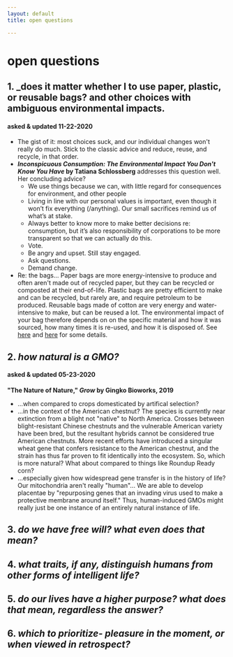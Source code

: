 ```yaml
---
layout: default
title: open questions

---
```


# open questions

## 1. _does it matter whether I to use paper, plastic, or reusable bags? and other choices with ambiguous environmental impacts.
#### asked & updated 11-22-2020
* The gist of it: most choices suck, and our individual changes won't really do much. Stick to the classic advice and reduce, reuse, and recycle, in that order.
* **_Inconspicuous Consumption: The Environmental Impact You Don't Know You Have_ by Tatiana Schlossberg** addresses this question well. Her concluding advice?
  * We use things because we can, with little regard for consequences for environment, and other people
  * Living in line with our personal values is important, even though it won’t fix everything (/anything). Our small sacrifices remind us of what’s at stake. 
  * Always better to know more to make better decisions re: consumption, but it’s also responsibility of corporations to be more transparent so that we can actually do this. 
  * Vote. 
  * Be angry and upset. Still stay engaged. 
  * Ask questions. 
  * Demand change. 
* Re: the bags... Paper bags are more energy-intensive to produce and often aren't made out of recycled paper, but they can be recycled or composted at their end-of-life. Plastic bags are pretty efficient to make and can be recycled, but rarely are, and require petroleum to be produced. Reusable bags made of cotton are very energy and water-intensive to make, but can be reused a lot. The environmental impact of your bag therefore depends on on the specific material and how it was sourced, how many times it is re-used, and how it is disposed of. See [here](https://stanfordmag.org/contents/paper-plastic-or-reusable) and [here](https://www2.mst.dk/Udgiv/publications/2018/02/978-87-93614-73-4.pdf) for some details. 

## 2. _how natural is a GMO?_
#### asked & updated 05-23-2020
**"The Nature of Nature," _Grow_ by Gingko Bioworks, 2019**
* ...when compared to crops domesticated by artifical selection?
* ...in the context of the American chestnut? The species is currently near extinction from a blight not "native" to North America. Crosses between blight-resistant Chinese chestnuts and the vulnerable American variety have been bred, but the resultant hybrids cannot be considered true American chestnuts. More recent efforts have introduced a singular wheat gene that confers resistance to the American chestnut, and the strain has thus far proven to fit identically into the ecosystem.  So, which is more natural? What about compared to things like Roundup Ready corn?
* ...especially given how widespread gene transfer is in the history of life? Our mitochondria aren't really "human"... We are able to develop placentae by "repurposing genes that an invading virus used to make a protective membrane around itself." Thus, human-induced GMOs might really just be one instance of an entirely natural instance of life.

## 3. _do we have free will? what even does that mean?_

## 4. _what traits, if any, distinguish humans from other forms of intelligent life?_

## 5. _do our lives have a higher purpose? what does that mean, regardless the answer?_

## 6. _which to prioritize- pleasure in the moment, or when viewed in retrospect?_
